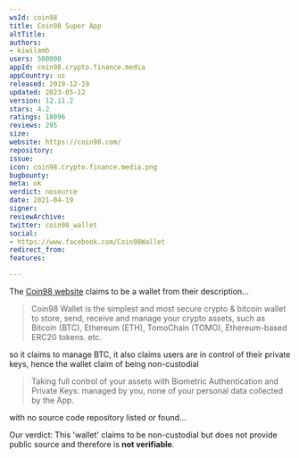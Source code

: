 ```yaml
---
wsId: coin98
title: Coin98 Super App
altTitle: 
authors:
- kiwilamb
users: 500000
appId: coin98.crypto.finance.media
appCountry: us
released: 2019-12-19
updated: 2023-05-12
version: 12.11.2
stars: 4.2
ratings: 18096
reviews: 295
size: 
website: https://coin98.com/
repository: 
issue: 
icon: coin98.crypto.finance.media.png
bugbounty: 
meta: ok
verdict: nosource
date: 2021-04-19
signer: 
reviewArchive: 
twitter: coin98_wallet
social:
- https://www.facebook.com/Coin98Wallet
redirect_from: 
features: 

---
```


The [Coin98 website](https://coin98.app/) claims to be a wallet from their description...

> Coin98 Wallet is the simplest and most secure crypto & bitcoin wallet to store, send, receive and manage your crypto assets, such as Bitcoin (BTC), Ethereum (ETH), TomoChain (TOMO), Ethereum-based ERC20 tokens. etc.

so it claims to manage BTC, it also claims users are in control of their private keys, hence the wallet claim of being non-custodial

> Taking full control of your assets with Biometric Authentication and Private Keys: managed by you, none of your personal data collected by the App.

with no source code repository listed or found...

Our verdict: This 'wallet' claims to be non-custodial but does not provide public source and therefore is **not verifiable**.
